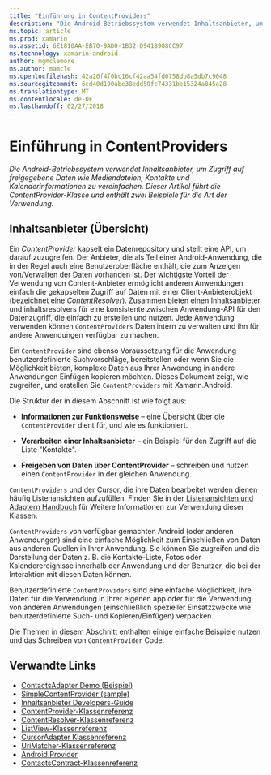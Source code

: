 ```yaml
---
title: "Einführung in ContentProviders"
description: "Die Android-Betriebssystem verwendet Inhaltsanbieter, um Zugriff auf freigegebene Daten wie Mediendateien, Kontakte und Kalenderinformationen zu vereinfachen. Dieser Artikel führt die ContentProvider-Klasse und enthält zwei Beispiele für die Art der Verwendung."
ms.topic: article
ms.prod: xamarin
ms.assetid: 6E1810AA-EB70-9AD0-1B32-D9418908CC97
ms.technology: xamarin-android
author: mgmclemore
ms.author: mamcle
ms.openlocfilehash: 42a20f4f0bc16cf42aa54fd0758db8a5db7c9048
ms.sourcegitcommit: 6cd40d190abe38edd50fc74331be15324a845a28
ms.translationtype: MT
ms.contentlocale: de-DE
ms.lasthandoff: 02/27/2018
---
```

# <a name="intro-to-contentproviders"></a>Einführung in ContentProviders

_Die Android-Betriebssystem verwendet Inhaltsanbieter, um Zugriff auf freigegebene Daten wie Mediendateien, Kontakte und Kalenderinformationen zu vereinfachen. Dieser Artikel führt die ContentProvider-Klasse und enthält zwei Beispiele für die Art der Verwendung._


## <a name="content-providers-overview"></a>Inhaltsanbieter (Übersicht)

Ein *ContentProvider* kapselt ein Datenrepository und stellt eine API, um darauf zuzugreifen. Der Anbieter, die als Teil einer Android-Anwendung, die in der Regel auch eine Benutzeroberfläche enthält, die zum Anzeigen von/Verwalten der Daten vorhanden ist. Der wichtigste Vorteil der Verwendung von Content-Anbieter ermöglicht anderen Anwendungen einfach die gekapselten Zugriff auf Daten mit einer Client-Anbieterobjekt (bezeichnet eine *ContentResolver*). Zusammen bieten einen Inhaltsanbieter und inhaltsresolvers für eine konsistente zwischen Anwendung-API für den Datenzugriff, die einfach zu erstellen und nutzen. Jede Anwendung verwenden können `ContentProviders` Daten intern zu verwalten und ihn für andere Anwendungen verfügbar zu machen.

Ein `ContentProvider` sind ebenso Voraussetzung für die Anwendung benutzerdefinierte Suchvorschläge, bereitstellen oder wenn Sie die Möglichkeit bieten, komplexe Daten aus Ihrer Anwendung in andere Anwendungen Einfügen kopieren möchten. Dieses Dokument zeigt, wie zugreifen, und erstellen Sie `ContentProviders` mit Xamarin.Android.

Die Struktur der in diesem Abschnitt ist wie folgt aus:

- **Informationen zur Funktionsweise** &ndash; eine Übersicht über die `ContentProvider` dient für, und wie es funktioniert.

- **Verarbeiten einer Inhaltsanbieter** &ndash; ein Beispiel für den Zugriff auf die Liste "Kontakte".

- **Freigeben von Daten über ContentProvider** &ndash; schreiben und nutzen einen `ContentProvider` in der gleichen Anwendung.

`ContentProviders` und der Cursor, die ihre Daten bearbeitet werden dienen häufig Listenansichten aufzufüllen. Finden Sie in der [Listenansichten und Adaptern Handbuch](~/android/user-interface/layouts/list-view/index.md) für Weitere Informationen zur Verwendung dieser Klassen.

`ContentProviders` von verfügbar gemachten Android (oder anderen Anwendungen) sind eine einfache Möglichkeit zum Einschließen von Daten aus anderen Quellen in Ihrer Anwendung. Sie können Sie zugreifen und die Darstellung der Daten z. B. die Kontakte-Liste, Fotos oder Kalenderereignisse innerhalb der Anwendung und der Benutzer, die bei der Interaktion mit diesen Daten können.

Benutzerdefinierte `ContentProviders` sind eine einfache Möglichkeit, Ihre Daten für die Verwendung in Ihrer eigenen app oder für die Verwendung von anderen Anwendungen (einschließlich spezieller Einsatzzwecke wie benutzerdefinierte Such- und Kopieren/Einfügen) verpacken.

Die Themen in diesem Abschnitt enthalten einige einfache Beispiele nutzen und das Schreiben von `ContentProvider` Code.



## <a name="related-links"></a>Verwandte Links

- [ContactsAdapter Demo (Beispiel)](https://developer.xamarin.com/samples/monodroid/PlatformFeatures/ContactsAdapterDemo/)
- [SimpleContentProvider (sample)](https://developer.xamarin.com/samples/monodroid/PlatformFeatures/SimpleContentProvider)
- [Inhaltsanbieter Developers-Guide](http://developer.android.com/guide/topics/providers/content-providers.html)
- [ContentProvider-Klassenreferenz](https://developer.xamarin.com/api/type/Android.Content.ContentProvider/)
- [ContentResolver-Klassenreferenz](https://developer.xamarin.com/api/type/Android.Content.ContentResolver/)
- [ListView-Klassenreferenz](https://developer.xamarin.com/api/type/Android.Widget.ListView/)
- [CursorAdapter Klassenreferenz](https://developer.xamarin.com/api/type/Android.Widget.CursorAdapter/)
- [UriMatcher-Klassenreferenz](https://developer.xamarin.com/api/type/Android.Content.UriMatcher/)
- [Android.Provider](https://developer.xamarin.com/api/namespace/Android.Provider/)
- [ContactsContract-Klassenreferenz](https://developer.xamarin.com/api/type/Android.Provider.ContactsContract/)
